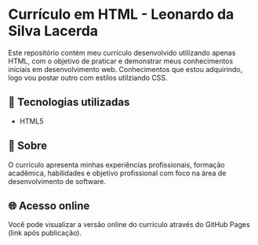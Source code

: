 # Currículo em HTML - Leonardo da Silva Lacerda

Este repositório contém meu currículo desenvolvido utilizando apenas HTML, com o objetivo de praticar e demonstrar meus conhecimentos iniciais em desenvolvimento web.
Conhecimentos que estou adquirindo, logo vou postar outro com estilos utilziando CSS.

## 🔧 Tecnologias utilizadas
- HTML5

## 📄 Sobre
O currículo apresenta minhas experiências profissionais, formação acadêmica, habilidades e objetivo profissional com foco na área de desenvolvimento de software.

## 🌐 Acesso online
Você pode visualizar a versão online do currículo através do GitHub Pages (link após publicação).
